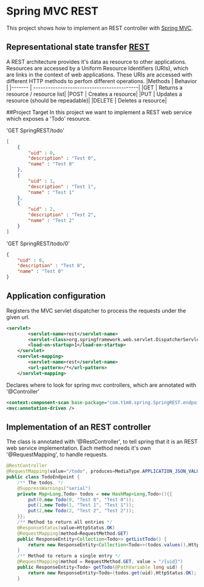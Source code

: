 # Spring MVC REST

This project shows how to implement an REST controller with [Spring MVC](http://docs.spring.io/spring-framework/docs/2.0.8/reference/mvc.html).
## Representational state transfer [REST](http://en.wikipedia.org/wiki/Representational_state_transfer)
A REST architecture provides it's data as resource to other applications.
Resources are accessed by a Uniform Resource Identifiers (URIs), which are links in the context of web applications.
These URIs are accessed with different HTTP methods to perfom different operations.
|Methods | Behavior                                   |
|------- | -------------------------------------------|
|GET     | Returns a resource / resource list|
|POST    | Creates a resource|
|PUT     | Updates a resource (should be repeadable)|
|DELETE  | Deletes a resource|

##Project Target
In this project we want to implement a REST web service which exposes a 'Todo' resource.

'GET SpringREST/todo'
```json
[
	{
		"uid" : 0,
		"description" : "Test 0",
		"name" : "Test 0"
	},
	{
		"uid" : 1,
		"description" : "Test 1",
		"name" : "Test 1"
	},
	{
		"uid" : 2,
		"description" : "Test 2",
		"name" : "Test 2"
	}
]
```
'GET SpringREST/todo/0'
```json
{
	"uid" : 0,
	"description" : "Test 0",
	"name" : "Test 0"
}
```

## Application configuration
Registers the MVC servlet dispatcher to process the requests under the given url.
```xml
<servlet>
		<servlet-name>rest</servlet-name>
 		<servlet-class>org.springframework.web.servlet.DispatcherServlet</servlet-class>
 		<load-on-startup>1</load-on-startup>
	</servlet>
	<servlet-mapping>
 		<servlet-name>rest</servlet-name>
 		<url-pattern>/*</url-pattern>
	</servlet-mapping>
```
Declares where to look for spring mvc controllers, which are annotated with '@Controller'
```xml
<context:component-scan base-package="com.t1m0.spring.SpringREST.endpoints" />
<mvc:annotation-driven />
```
## Implementation of an REST controller
The class is annotated with '@RestController',  to tell spring that it is an REST web service implementation.
Each method needs it's own '@RequestMapping', to handle requests.
```java
@RestController
@RequestMapping(value="/todo", produces=MediaType.APPLICATION_JSON_VALUE)
public class TodoEndpoint {
	/** The todos. */
	@SuppressWarnings("serial")
	private Map<Long,Todo> todos = new HashMap<Long,Todo>(){{
		put(0,new Todo(0, "Test 0", "Test 0"));
		put(1,new Todo(1, "Test 1", "Test 1"));
		put(2,new Todo(2, "Test 2", "Test 2"));
	}};
	/** Method to return all entries */
	@ResponseStatus(value=HttpStatus.OK)
	@RequestMapping(method=RequestMethod.GET)
	public ResponseEntity<Collection<Todo>> getListTodo() {
		return new ResponseEntity<Collection<Todo>>(todos.values(),HttpStatus.OK);
	}
	/** Method to return a single entry */
	@RequestMapping(method = RequestMethod.GET, value = "/{uid}")
	public ResponseEntity<Todo> getTodo(@PathVariable long uid) {
		return new ResponseEntity<Todo>(todos.get(uid),HttpStatus.OK);
	}
```
